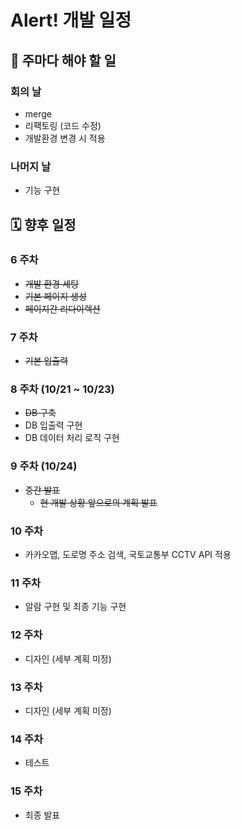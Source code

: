 # Alert! 개발 일정

## 🔧 주마다 해야 할 일

### 회의 날

- merge
- 리팩토링 (코드 수정)
- 개발환경 변경 시 적용

### 나머지 날

- 기능 구현

## 🗓 향후 일정

### 6 주차

- ~~개발 환경 세팅~~
- ~~기본 페이지 생성~~
- ~~페이지간 리다이렉션~~

### 7 주차

- ~~기본 입출력~~

### 8 주차 (10/21 ~ 10/23)

- ~~DB 구축~~
- DB 입출력 구현
- DB 데이터 처리 로직 구현

### 9 주차 (10/24)

- ~~중간 발표~~ 
  - ~~현 개발 상황 앞으로의 계획 발표~~

### 10 주차

- 카카오맵, 도로명 주소 검색, 국토교통부 CCTV API 적용

### 11 주차

- 알람 구현 및 최종 기능 구현

### 12 주차

- 디자인 (세부 계획 미정)

### 13 주차

- 디자인 (세부 계획 미정)

### 14 주차

- 테스트

### 15 주차

- 최종 발표

